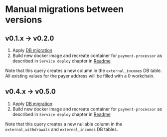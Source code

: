 # Manual migrations between versions

## v0.1.x -> v0.2.0
1. Apply [DB migration](/deploy/manual_migrations/0.1.x-0.2.0.sql)
2. Build new docker image and recreate container for `payment-processor` as described in `Service deploy` chapter in [Readme](/README.md)

Note that this query creates a new column in the `external_incomes` DB table. All existing values for the payer address 
will be filled with a 0 workchain.

## v0.4.x -> v0.5.0
1. Apply [DB migration](/deploy/manual_migrations/0.4.x-0.5.0.sql)
2. Build new docker image and recreate container for `payment-processor` as described in `Service deploy` chapter in [Readme](/README.md)

Note that this query creates a new nullable column in the `external_withdrawals` and `external_incomes` DB tables.